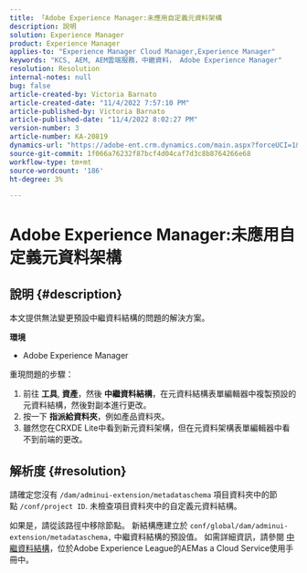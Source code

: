 ```yaml
---
title: 「Adobe Experience Manager:未應用自定義元資料架構
description: 說明
solution: Experience Manager
product: Experience Manager
applies-to: "Experience Manager Cloud Manager,Experience Manager"
keywords: "KCS, AEM, AEM雲端服務，中繼資料， Adobe Experience Manager"
resolution: Resolution
internal-notes: null
bug: false
article-created-by: Victoria Barnato
article-created-date: "11/4/2022 7:57:10 PM"
article-published-by: Victoria Barnato
article-published-date: "11/4/2022 8:02:27 PM"
version-number: 3
article-number: KA-20819
dynamics-url: "https://adobe-ent.crm.dynamics.com/main.aspx?forceUCI=1&pagetype=entityrecord&etn=knowledgearticle&id=ee9e88da-7a5c-ed11-9561-6045bd006ce9"
source-git-commit: 1f066a76232f87bcf4d04caf7d3c8b8764266e68
workflow-type: tm+mt
source-wordcount: '186'
ht-degree: 3%

---
```


# Adobe Experience Manager:未應用自定義元資料架構

## 說明 {#description}


本文提供無法變更預設中繼資料結構的問題的解決方案。

<b>環境</b>

- Adobe Experience Manager


重現問題的步驟：

1. 前往 <b>工具</b>, <b>資產</b>，然後 <b>中繼資料結構</b>，在元資料結構表單編輯器中複製預設的元資料結構，然後對副本進行更改。
2. 按一下 <b>指派給資料夾</b>，例如產品資料夾。
3. 雖然您在CRXDE Lite中看到新元資料架構，但在元資料架構表單編輯器中看不到前端的更改。



## 解析度 {#resolution}


請確定您沒有 `/dam/adminui-extension/metadataschema` 項目資料夾中的節點 `/conf/project ID`. 未檢查項目資料夾中的自定義元資料結構。

如果是，請從該路徑中移除節點。 新結構應建立於 `conf/global/dam/adminui-extension/metadataschema,` 中繼資料結構的預設值。 如需詳細資訊，請參閱 [中繼資料結構](https://experienceleague.adobe.com/docs/experience-manager-cloud-service/content/assets/manage/metadata-schemas.html)，位於Adobe Experience League的AEMas a Cloud Service使用手冊中。
